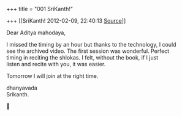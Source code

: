 +++
title = "001 SriKanth!"

+++
[[SriKanth!	2012-02-09, 22:40:13 [Source](https://groups.google.com/g/samskrita/c/mtLnxzqBL6o)]]



Dear Aditya mahodaya,  
  
I missed the timing by an hour but thanks to the technology, I could  
see the archived video. The first session was wonderful. Perfect  
timing in reciting the shlokas. I felt, without the book, if I just  
listen and recite with you, it was easier.  
  
Tomorrow I will join at the right time.  
  
dhanyavada  
Srikanth.  



